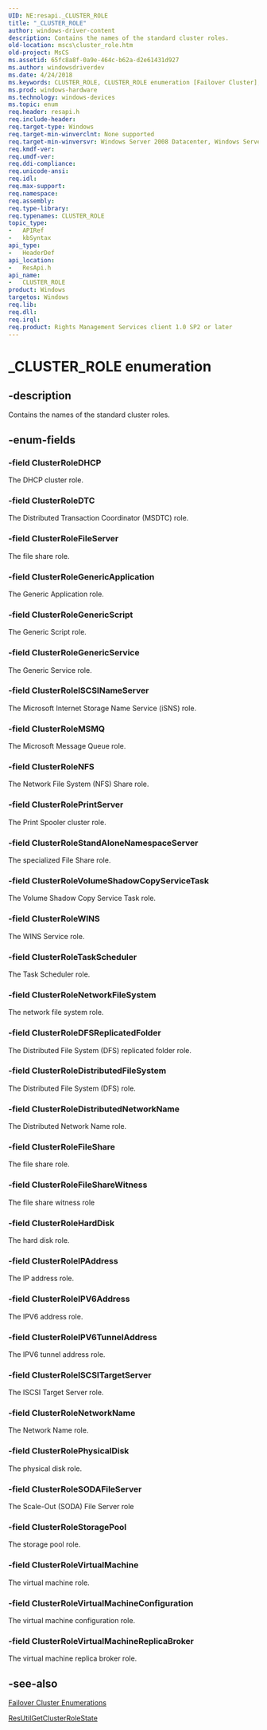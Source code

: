 ```yaml
---
UID: NE:resapi._CLUSTER_ROLE
title: "_CLUSTER_ROLE"
author: windows-driver-content
description: Contains the names of the standard cluster roles.
old-location: mscs\cluster_role.htm
old-project: MsCS
ms.assetid: 65fc8a8f-0a9e-464c-b62a-d2e61431d927
ms.author: windowsdriverdev
ms.date: 4/24/2018
ms.keywords: CLUSTER_ROLE, CLUSTER_ROLE enumeration [Failover Cluster], ClusterRoleDFSReplicatedFolder, ClusterRoleDHCP, ClusterRoleDTC, ClusterRoleDistributedFileSystem, ClusterRoleDistributedNetworkName, ClusterRoleFileServer, ClusterRoleFileShare, ClusterRoleFileShareWitness, ClusterRoleGenericApplication, ClusterRoleGenericScript, ClusterRoleGenericService, ClusterRoleHardDisk, ClusterRoleIPAddress, ClusterRoleIPV6Address, ClusterRoleIPV6TunnelAddress, ClusterRoleISCSINameServer, ClusterRoleISCSITargetServer, ClusterRoleMSMQ, ClusterRoleNFS, ClusterRoleNetworkFileSystem, ClusterRoleNetworkName, ClusterRolePhysicalDisk, ClusterRolePrintServer, ClusterRoleSODAFileServer, ClusterRoleStandAloneNamespaceServer, ClusterRoleStoragePool, ClusterRoleTaskScheduler, ClusterRoleVirtualMachine, ClusterRoleVirtualMachineConfiguration, ClusterRoleVirtualMachineReplicaBroker, ClusterRoleVolumeShadowCopyServiceTask, ClusterRoleWINS, _CLUSTER_ROLE, mscs.cluster_role, resapi/CLUSTER_ROLE, resapi/ClusterRoleDFSReplicatedFolder, resapi/ClusterRoleDHCP, resapi/ClusterRoleDTC, resapi/ClusterRoleDistributedFileSystem, resapi/ClusterRoleDistributedNetworkName, resapi/ClusterRoleFileServer, resapi/ClusterRoleFileShare, resapi/ClusterRoleFileShareWitness, resapi/ClusterRoleGenericApplication, resapi/ClusterRoleGenericScript, resapi/ClusterRoleGenericService, resapi/ClusterRoleHardDisk, resapi/ClusterRoleIPAddress, resapi/ClusterRoleIPV6Address, resapi/ClusterRoleIPV6TunnelAddress, resapi/ClusterRoleISCSINameServer, resapi/ClusterRoleISCSITargetServer, resapi/ClusterRoleMSMQ, resapi/ClusterRoleNFS, resapi/ClusterRoleNetworkFileSystem, resapi/ClusterRoleNetworkName, resapi/ClusterRolePhysicalDisk, resapi/ClusterRolePrintServer, resapi/ClusterRoleSODAFileServer, resapi/ClusterRoleStandAloneNamespaceServer, resapi/ClusterRoleStoragePool, resapi/ClusterRoleTaskScheduler, resapi/ClusterRoleVirtualMachine, resapi/ClusterRoleVirtualMachineConfiguration, resapi/ClusterRoleVirtualMachineReplicaBroker, resapi/ClusterRoleVolumeShadowCopyServiceTask, resapi/ClusterRoleWINS
ms.prod: windows-hardware
ms.technology: windows-devices
ms.topic: enum
req.header: resapi.h
req.include-header: 
req.target-type: Windows
req.target-min-winverclnt: None supported
req.target-min-winversvr: Windows Server 2008 Datacenter, Windows Server 2008 Enterprise
req.kmdf-ver: 
req.umdf-ver: 
req.ddi-compliance: 
req.unicode-ansi: 
req.idl: 
req.max-support: 
req.namespace: 
req.assembly: 
req.type-library: 
req.typenames: CLUSTER_ROLE
topic_type:
-	APIRef
-	kbSyntax
api_type:
-	HeaderDef
api_location:
-	ResApi.h
api_name:
-	CLUSTER_ROLE
product: Windows
targetos: Windows
req.lib: 
req.dll: 
req.irql: 
req.product: Rights Management Services client 1.0 SP2 or later
---
```


# _CLUSTER_ROLE enumeration


## -description


Contains the names of the standard cluster roles.


## -enum-fields




### -field ClusterRoleDHCP

The DHCP cluster role.


### -field ClusterRoleDTC

The Distributed Transaction Coordinator (MSDTC) role.


### -field ClusterRoleFileServer

The file share role.


### -field ClusterRoleGenericApplication

The Generic Application role.


### -field ClusterRoleGenericScript

The Generic Script role.


### -field ClusterRoleGenericService

The Generic Service role.


### -field ClusterRoleISCSINameServer

The Microsoft Internet Storage Name Service (iSNS) role.


### -field ClusterRoleMSMQ

The Microsoft Message Queue role.


### -field ClusterRoleNFS

The Network File System (NFS) Share role.


### -field ClusterRolePrintServer

The Print Spooler cluster role.


### -field ClusterRoleStandAloneNamespaceServer

The specialized File Share role.


### -field ClusterRoleVolumeShadowCopyServiceTask

The Volume Shadow Copy Service Task role.


### -field ClusterRoleWINS

The WINS Service role.


### -field ClusterRoleTaskScheduler

The Task Scheduler role.


### -field ClusterRoleNetworkFileSystem

The network file system role.


### -field ClusterRoleDFSReplicatedFolder

The Distributed File System (DFS) replicated folder role.


### -field ClusterRoleDistributedFileSystem

The Distributed File System (DFS) role.


### -field ClusterRoleDistributedNetworkName

The Distributed Network Name role.


### -field ClusterRoleFileShare

The file share role.


### -field ClusterRoleFileShareWitness

The file share witness role


### -field ClusterRoleHardDisk

The hard disk role.


### -field ClusterRoleIPAddress

The IP address role.


### -field ClusterRoleIPV6Address

The IPV6 address role.


### -field ClusterRoleIPV6TunnelAddress

The IPV6 tunnel address role.


### -field ClusterRoleISCSITargetServer

The ISCSI Target Server role.


### -field ClusterRoleNetworkName

The Network Name role.


### -field ClusterRolePhysicalDisk

The physical disk role.


### -field ClusterRoleSODAFileServer

The Scale-Out (SODA) File Server role


### -field ClusterRoleStoragePool

The storage pool role.


### -field ClusterRoleVirtualMachine

The virtual machine role.


### -field ClusterRoleVirtualMachineConfiguration

The virtual machine configuration role.


### -field ClusterRoleVirtualMachineReplicaBroker

The virtual machine replica broker role.


## -see-also




<a href="https://msdn.microsoft.com/546071de-1067-4b47-b862-668be976e563">Failover Cluster Enumerations</a>



<a href="https://msdn.microsoft.com/582992ca-9381-4673-8fe8-835b50047f51">ResUtilGetClusterRoleState</a>
 

 

